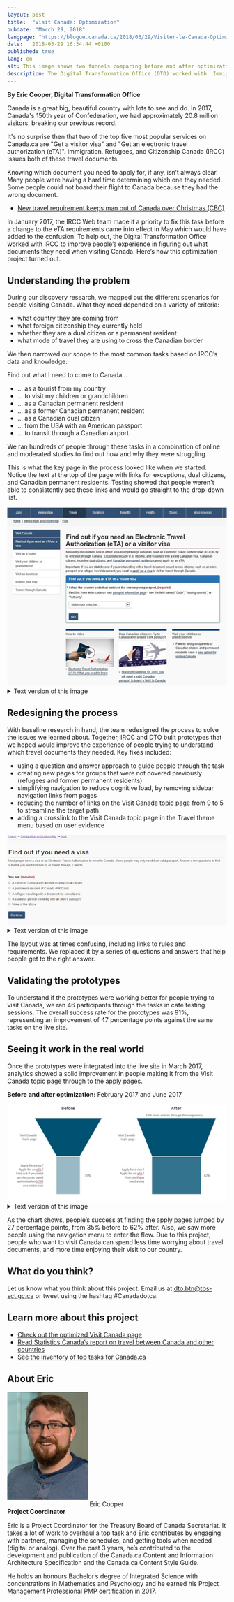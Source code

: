 ```yaml
---
layout: post
title:  "Visit Canada: Optimization"
pubdate: "March 29, 2018"
langpage: "https://blogue.canada.ca/2018/03/29/Visiter-le-Canada-Optimisation.html"
date:   2018-03-29 16:34:44 +0100
published: true
lang: en
alt: This image shows two funnels comparing before and after optimization.
description: The Digital Transformation Office (DTO) worked with  Immigration, Refugees, and Citizenship Canada (IRCC) to improve people’s experience in figuring out what documents they need when visiting Canada. Here’s how this optimization project turned out.
---
```

**By Eric Cooper, Digital Transformation Office**

Canada is a great big, beautiful country with lots to see and do. In 2017, Canada's 150th year of Confederation, we had approximately 20.8 million visitors, breaking our previous record.

It's no surprise then that two of the top five most popular services on Canada.ca are "Get a visitor visa" and "Get an electronic travel authorization (eTA)". Immigration, Refugees, and Citizenship Canada (IRCC) issues both of these travel documents.

Knowing which document you need to apply for, if any, isn’t always clear. Many people were having a hard time determining which one they needed. Some people could not board their flight to Canada because they had the wrong document.

* [New travel requirement keeps man out of Canada over Christmas (CBC)](http://www.cbc.ca/news/canada/nova-scotia/travel-security-eta-document-england-electronic-travel-authorization-1.3916927)

In January 2017, the IRCC Web team made it a priority to fix this task before a change to the eTA requirements came into effect in May which would have added to the confusion. To help out, the Digital Transformation Office worked with IRCC to improve people’s experience in figuring out what documents they need when visiting Canada. Here’s how this optimization project turned out.

## Understanding the problem
During our discovery research, we mapped out the different scenarios for people visiting Canada. What they need depended on a variety of criteria:

- what country they are coming from
- what foreign citizenship they currently hold
- whether they are a dual citizen or a permanent resident
- what mode of travel they are using to cross the Canadian border


We then narrowed our scope to the most common tasks based on IRCC’s data and knowledge:

Find out what I need to come to Canada...

- ... as a tourist from my country
- ... to visit my children or grandchildren
- ... as a Canadian permanent resident
- ... as a former Canadian permanent resident
- ... as a Canadian dual citizen
- ... from the USA with an American passport
- ... to transit through a Canadian airport


We ran hundreds of people through these tasks in a combination of online and moderated studies to find out how and why they were struggling.

This is what the key page in the process looked like when we started. Notice the text at the top of the page with links for exceptions, dual citizens, and Canadian permanent residents. Testing showed that people weren't able to consistently see these links and would go straight to the drop-down list.

<img class="img-responsive border" src="/images/eTA-AVE/VisaETA-before.jpg" alt="Image showing what 'Find out if you need an Electronic Travel Authorization (eTA) or a visitor visa' looked like before optimization.">


<details>
		<summary>Text version of this image</summary>
	<p>This image shows what the “Find out if you need an Electronic Travel Authorization (eTA) or a visitor visa” page looked like before it was optimized.</p><p>There are two paragraphs of text with four links embedded in them. Below that, in a blue box, is more text with a drop down menu of countries. At the bottom of the page are three large related links in boxes. On the left side of the page is a left-hand navigation table with links to:</p><ul>
	<li>visit as a tourist</li>
	<li>visit your children or grandchildren</li>
	<li>visit on business</li>
	<li>extend your stay</li>
	<li>transit through Canada</li>
	</ul>

</details>

## Redesigning the process
With baseline research in hand, the team redesigned the process to solve the issues we learned about. Together, IRCC and DTO built prototypes that we hoped would improve the experience of people trying to understand which travel documents they needed. Key fixes included:

- using a question and answer approach to guide people through the task
- creating new pages for groups that were not covered previously (refugees and former permanent residents)
- simplifying navigation to reduce cognitive load, by removing sidebar navigation links from pages
- reducing the number of links on the Visit Canada topic page from 9 to 5 to streamline the target path
- adding a crosslink to the Visit Canada topic page in the Travel theme menu based on user evidence

<img class="img-responsive border" src="/images/eTA-AVE/VisaETA-after.jpg" alt="Image showing what the 'Find out if you need a visa page' looked like after optimization">

  <details>
		<summary>Text version of this image</summary>
	<p>This image shows the “Find out if you need a visa” page after optimization.</p><p> It has a small paragraph of text followed by “You are:” and then five possible selections:</p><ul>
	<li>a citizen of Canada and another country (dual citizen)</li>
		<li>a permanent resident of Canada (PR Card)</li>
		<li>a refugee travelling with a document for non-citizens</li>
		<li>a stateless person travelling with an alien’s passport</li>
		<li>a former resident of Canada, but have not been back for many years</li>
		<li>none of the above</li>
	</ul>

</details>    

The layout was at times confusing, including links to rules and requirements. We replaced it by a series of questions and answers that help people get to the right answer.

## Validating the prototypes

To understand if the prototypes were working better for people trying to visit Canada, we ran 46 participants through the tasks in café testing sessions. The overall success rate for the prototypes was 91%, representing an improvement of 47 percentage points against the same tasks on the live site.

## Seeing it work in the real world

Once the prototypes were integrated into the live site in March 2017, analytics showed a solid improvement in people making it from the Visit Canada topic page through to the apply pages.


<b>Before and after optimization:</b> February 2017 and June 2017

<img class="img-responsive border" src="/images/eTA-AVE/VisaETA-funnels2.JPG" alt="This image shows two funnels comparing before and after optimization.">

<details>
		<summary>Text version of this image</summary>
	<p>This image shows two funnels comparing before and after optimization the number of people who went from the Visit Canada topic page to any of the following pages:</p><ul>
	<li>find out if you need an Electronic travel authorization (eTA) or a visitor visa</li>
		<li>apply for a visitor visa</li>
		<li>apply for an eTA</li>
	</ul>
Before optimization, 35% of clicks from the Visit Canada topic page went to one of those pages.

After optimization, it was 62%, meaning the topic page was more effective at driving people to those pages. There were also 10% more entries to the Visit Canada topic page through the megamenu after optimization.
</details>

As the chart shows, people’s success at finding the apply pages jumped by 27 percentage points, from 35% before to 62% after. Also, we saw more people using the navigation menu to enter the flow. Due to this project, people who want to visit Canada can spend less time worrying about travel documents, and more time enjoying their visit to our country.

## What do you think?
Let us know what you think about this project. Email us at [dto.btn@tbs-sct.gc.ca](mailto:dto.btn@tbs-sct.gc.ca) or tweet using the hashtag #Canadadotca.

## Learn more about this project
- [Check out the optimized Visit Canada page](https://www.canada.ca/en/immigration-refugees-citizenship/services/visit-canada.html)
- [Read Statistics Canada’s report on travel between Canada and other countries](http://www.statcan.gc.ca/daily-quotidien/180220/dq180220c-eng.htm)
- [See the inventory of top tasks for Canada.ca](https://www.canada.ca/en/government/about/top-tasks-for-canada-ca.html)

## About Eric
<div class="col-md-3 col-xs-12">
   <div class="pull-left" style="margin-bottom: 15px;">
   <img class="img-responsive"  style="margin-bottom: 15px;" src="/images/DTO-aboutus/DTO_blog_photo_DSC_3047_277x370.jpg" width="185px" alt="Eric Cooper" />
      Eric Cooper<br>
      <b>Project Coordinator</b>
   </div>
</div>


<div class="col-md-9 col-xs-12">
<figcaption>

<p>Eric is a Project Coordinator for the Treasury Board of Canada Secretariat. It takes a lot of work to overhaul a top task and Eric contributes by engaging with partners, managing the schedules, and getting tools when needed (digital or analog). Over the past 3 years, he’s contributed to the development and publication of the Canada.ca Content and Information Architecture Specification and the Canada.ca Content Style Guide.</p><p>He holds an honours Bachelor’s degree of Integrated Science with concentrations in Mathematics and Psychology and he earned his Project Management Professional PMP certification in 2017.</p>

</figcaption>
</div>
